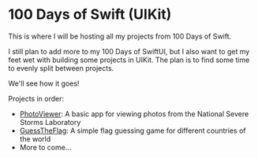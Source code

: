 # 100 Days of Swift (UIKit)

This is where I will be hosting all my projects from 100 Days of Swift.

I still plan to add more to my 100 Days of SwiftUI, but I also want to get my feet wet with building some projects in UIKit.
The plan is to find some time to evenly split between projects.

We'll see how it goes!

Projects in order:
* [PhotoViewer](https://github.com/ihuettel/100Days-UIKit/tree/main/PhotoViewer): A basic app for viewing photos from the National Severe Storms Laboratory
* [GuessTheFlag](https://github.com/ihuettel/100Days-UIKit/tree/main/GuessTheFlag): A simple flag guessing game for different countries of the world
* More to come...
